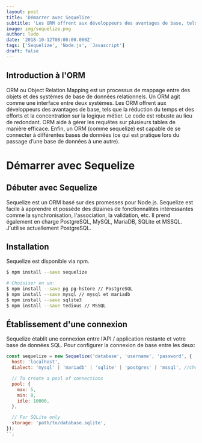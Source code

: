 ```yaml
---
layout: post
title: 'Démarrer avec Sequelize'
subtitle: 'Les ORM offrent aux développeurs des avantages de base, tels que la réduction du temps et des efforts et la concentration sur la logique métier.'
image: img/sequelize.png
author: ludo
date: '2018-10-12T08:00:00.000Z'
tags: ['Sequelize', 'Node.js', 'Javascript']
draft: false
---
```


## Introduction à l'ORM

ORM ou Object Relation Mapping est un processus de mappage entre des objets et des systèmes de base de données relationnels. Un ORM agit comme une interface entre deux systèmes. Les ORM offrent aux développeurs des avantages de base, tels que la réduction du temps et des efforts et la concentration sur la logique métier. Le code est robuste au lieu de redondant. ORM aide à gérer les requêtes sur plusieurs tables de manière efficace. Enfin, un ORM (comme sequelize) est capable de se connecter à différentes bases de données (ce qui est pratique lors du passage d’une base de données à une autre).

# Démarrer avec Sequelize

## Débuter avec Sequelize

Sequelize est un ORM basé sur des promesses pour Node.js. Sequelize est facile à apprendre et possède des dizaines de fonctionnalités intéressantes comme la synchronisation, l'association, la validation, etc. Il prend également en charge PostgreSQL, MySQL, MariaDB, SQLite et MSSQL. J'utilise actuellement PostgreSQL.

## Installation

Sequelize est disponible via npm.

```bash
$ npm install --save sequelize

# Choisiser en un:
$ npm install --save pg pg-hstore // PostgreSQL
$ npm install --save mysql // mysql et mariadb
$ npm install --save sqlite3
$ npm install --save tedious // MSSQL
```

## Établissement d'une connexion

Sequelize établit une connexion entre l’API / application restante et votre base de données SQL. Pour configurer la connexion de base entre les deux:

```javascript
const sequelize = new Sequelize('database', 'username', 'password', {
  host: 'localhost',
  dialect: 'mysql' | 'mariadb' | 'sqlite' | 'postgres' | 'mssql', //choose anyone between them

  // To create a pool of connections
  pool: {
    max: 5,
    min: 0,
    idle: 10000,
  },

  // For SQLite only
  storage: 'path/to/database.sqlite',
});
``;
```
